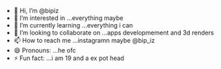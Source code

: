 - 👋 Hi, I’m @bipiz
- 👀 I’m interested in ...everything maybe
- 🌱 I’m currently learning ...everything i can
- 💞️ I’m looking to collaborate on ...apps developmement and 3d renders
- 📫 How to reach me ...instagramn maybe @bip_iz
- 😄 Pronouns: ...he ofc
- ⚡ Fun fact: ...i am 19 and a ex pot head 

<!---
bipiz/bipiz is a ✨ special ✨ repository because its `README.md` (this file) appears on your GitHub profile.
You can click the Preview link to take a look at your changes.
--->
